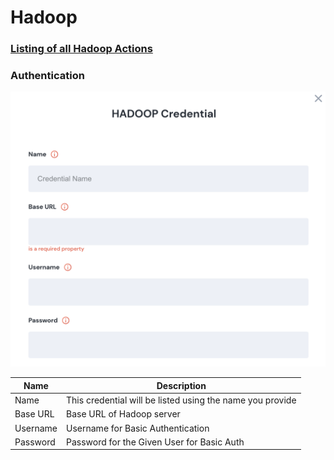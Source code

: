 # Hadoop


### [Listing of all Hadoop Actions](action\_hadoop/)


### Authentication

![Information needed to onboard Hadoop connector](<../../../.gitbook/assets/Screen Shot 2022-06-14 at 7.27.01 PM.png>)

| Name     | Description                                               |
| -------- | --------------------------------------------------------- |
| Name     | This credential will be listed using the name you provide |
| Base URL | Base URL of Hadoop server                                 |
| Username | Username for Basic Authentication                         |
| Password | Password for the Given User for Basic Auth                |
